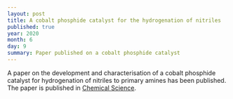 ```yaml
---
layout: post
title: A cobalt phosphide catalyst for the hydrogenation of nitriles
published: true
year: 2020
month: 6
day: 9
summary: Paper published on a cobalt phosphide catalyst
---
```

A paper on the development and characterisation of a cobalt phosphide catalyst for hydrogenation of nitriles to primary amines has been published.  The paper is published in [Chemical Science](https://doi.org/10.1039/D0SC00247J).